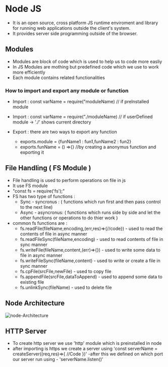 # Node JS

- It is an open source, cross platform JS runtime enviroment and library for running web applications outside the client's system.
- It provides server side programming outside of the browser.

## Modules

- Modules are block of code which is used to help us to code more easliy
- In JS Modules are mothing but predefined code which we use to work more efficiently
- Each module contains related functionalities

### How to import and export any module or function

- Import : const varName = require("moduleName) // if preInstalled module
- Import : const varName = require("./moduleName) // if userDefined module -> './' shows current directory

- Export : there are two ways to export any function 
    - exports.module = {funName1 : fun1,funName2 : fun2}
    - exports.funName = () =>{}  //by creating a anonymus function and exporting it

## File Handling ( FS Module )

- File handling is used to perform operations on file in js
- It use FS module 
- "const fs = require('fs');"
- FS has two type of functions : 
    - Sync - syncronus : 
        ( functions which run first and then pass control to the next line)
    - Async - asyncronus:
        ( functions which runs side by side and let the other functions or operations to do thier work )
- common fs functions are : 
    - fs.readFile(fileName,encoding,(err,res)=>{//code}) - used to read the contents of file in async manner
    - fs.readFileSync(fileName,encoding) - used to read contents of file in sync manner
    - fs.writeFile(fileName,content,(err)=>{}) - used to write some data to file in async manner
    - fs.writeFileSync(fileName,content) - used to write or create a file in sync manner
    - fs.cpFile(srcFile,newFile) - used to copy file
    - fs.appendFile(srcFile,dataToAppend) - used to append some data to existing file
    - fs.unlinkSync(fileName) - used to delete file 

## Node Architecture
![node-Architecture](https://imgs.search.brave.com/paWc80NTimjiDkYVL8WlEB8DZyM4-q39vGt9YNsTo-I/rs:fit:860:0:0/g:ce/aHR0cHM6Ly93d3cu/c2ltcGxpbGVhcm4u/Y29tL2ljZTkvZnJl/ZV9yZXNvdXJjZXNf/YXJ0aWNsZV90aHVt/Yi9ub2RlLWpzLWFy/Y2hpLkpQRw)

## HTTP Server

- To create http server we use 'http' module which is preinstalled in node
- after importing is https we create a server using 'const serverName = createServer((req,res)=>{
    //Code
    })'
-after this we defined on which port our server run using - 'serverName.listen()'
